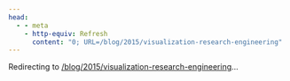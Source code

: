 ```yaml
---
head:
  - - meta
    - http-equiv: Refresh
      content: "0; URL=/blog/2015/visualization-research-engineering"
---
```


Redirecting to <a href="/blog/2015/visualization-research-engineering">/blog/2015/visualization-research-engineering</a>…